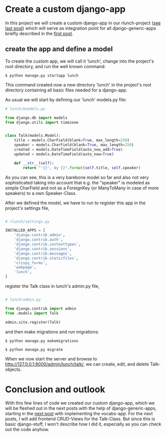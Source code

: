 # Create a custom django-app

In this project we will create a custom django-app in our rlunch-project ([see last post](../part-2-webpage)) which will serve as integration point for all django-generic-apps briefly described in the [first post](../part-1-gettings-started.md).

## create the app and define a model

To create the custom app, we will call it 'lunch', change into the project's root directory, and run the well known command:

`$ python manage.py startapp lunch`

This command created now a new directory 'lunch' in the project's root directory containing all basic files needed for a django-app.

As usual we will start by defining our 'lunch' models.py file:


```python
# lunch/mnodels.py

from django.db import models
from django.utils import timezone


class Talk(models.Model):
    title = models.CharField(blank=True, max_length=250)
    speaker = models.CharField(blank=True, max_length=250)
    created = models.DateTimeField(auto_now_add=True)
    updated = models.DateTimeField(auto_now=True)

    def __str__(self):
        return "'{}', by {}".format(self.title, self.speaker)

```

As you can see, this is a very barebone model so far and also not very sophisticated taking into account that e.g. the "speaker" is modeled as simple CharField and not as a ForeignKey (or ManyToMany in case of more speakers) to a own Speaker-Class.

After we defined the model, we have to run to register this app in the project's settings file,

```python

# rlunch/settings.py

INSTALLED_APPS = [
    'django.contrib.admin',
    'django.contrib.auth',
    'django.contrib.contenttypes',
    'django.contrib.sessions',
    'django.contrib.messages',
    'django.contrib.staticfiles',
    'crispy_forms',
    'webpage',
    'lunch',
]
```

register the Talk class in lunch's admin.py file,

```python

# lunch/admin.py

from django.contrib import admin
from .models import Talk

admin.site.register(Talk)

```

and then make migrations and run migrations:

`$ python manage.py makemigrations`

`$ python manage.py migrate`

When we now start the server and browse to http://127.0.0.1:8000/admin/lunch/talk/, we can create, edit, and delete Talk-objects.

# Conclusion and outlook

With this few lines of code we created our custom django-app, which we will be fleshed out in the next posts with the help of django-generic-apps, starting in the [next post](../part-4-vocabs-app) with implementing the vocabs-app.
For the next posts, I will add frontend CRUD-Views for the Talk-Class. But since this is basic django-stuff, I won't describe how I did it, especially as you can check out the code anyhow.
